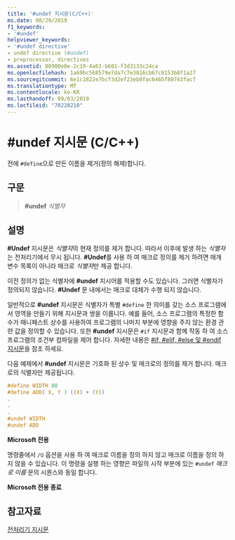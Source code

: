 ```yaml
---
title: '#undef 지시문(C/C++)'
ms.date: 08/29/2019
f1_keywords:
- '#undef'
helpviewer_keywords:
- '#undef directive'
- undef directive (#undef)
- preprocessor, directives
ms.assetid: 88900e0e-2c19-4a63-b681-f3d3133c24ca
ms.openlocfilehash: 1a69bc568579e7da7c7e3816cb67c8153b8f1a27
ms.sourcegitcommit: 6e1c1822e7bcf3d2ef23eb8fac6465f88743facf
ms.translationtype: MT
ms.contentlocale: ko-KR
ms.lasthandoff: 09/03/2019
ms.locfileid: "70220210"
---
```

# <a name="undef-directive-cc"></a>#undef 지시문 (C/C++)

전에 `#define`으로 만든 이름을 제거(정의 해제)합니다.

## <a name="syntax"></a>구문

> **#undef** *식별자*

## <a name="remarks"></a>설명

**#Undef** 지시문은 *식별자*의 현재 정의를 제거 합니다. 따라서 이후에 발생 하는 *식별자* 는 전처리기에서 무시 됩니다. **#Undef**를 사용 하 여 매크로 정의를 제거 하려면 매개 변수 목록이 아니라 매크로 *식별자*만 제공 합니다.

이전 정의가 없는 식별자에 **#undef** 지시어를 적용할 수도 있습니다. 그러면 식별자가 정의되지 않습니다. **#Undef** 문 내에서는 매크로 대체가 수행 되지 않습니다.

일반적으로 **#undef** 지시문은 식별자가 특별 `#define` 한 의미를 갖는 소스 프로그램에서 영역을 만들기 위해 지시문과 쌍을 이룹니다. 예를 들어, 소스 프로그램의 특정한 함수가 매니페스트 상수를 사용하여 프로그램의 나머지 부분에 영향을 주지 않는 환경 관련 값을 정의할 수 있습니다. 또한 **#undef** 지시문은 `#if` 지시문과 함께 작동 하 여 소스 프로그램의 조건부 컴파일을 제어 합니다. 자세한 내용은 [#if, #elif, #else 및 #endif 지시문](../preprocessor/hash-if-hash-elif-hash-else-and-hash-endif-directives-c-cpp.md)을 참조 하세요.

다음 예제에서 **#undef** 지시문은 기호화 된 상수 및 매크로의 정의를 제거 합니다. 매크로의 식별자만 제공됩니다.

```C
#define WIDTH 80
#define ADD( X, Y ) ((X) + (Y))
.
.
.
#undef WIDTH
#undef ADD
```

**Microsoft 전용**

명령줄에서 `/U` 옵션을 사용 하 여 매크로 이름을 정의 하지 않고 매크로 이름을 정의 하지 않을 수 있습니다. 이 명령을 실행 하는 영향은 파일의 시작 부분에 있는 `#undef` *매크로 이름* 문의 시퀀스와 동일 합니다.

**Microsoft 전용 종료**

## <a name="see-also"></a>참고자료

[전처리기 지시문](../preprocessor/preprocessor-directives.md)
